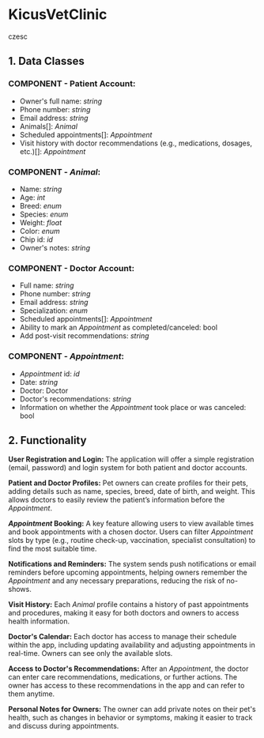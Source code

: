 # KicusVetClinic

czesc

## 1. Data Classes

### COMPONENT - Patient Account:

- Owner's full name: *string*
- Phone number: *string*
- Email address: *string*
- Animals[]: *Animal*
- Scheduled appointments[]: *Appointment*
- Visit history with doctor recommendations (e.g., medications, dosages, etc.)[]: *Appointment*

### COMPONENT - *Animal*:

- Name: *string*
- Age: *int*
- Breed: *enum*
- Species: *enum*
- Weight: *float*
- Color: *enum*
- Chip id: *id*
- Owner's notes: *string*

### COMPONENT - Doctor Account:

- Full name: *string*
- Phone number: *string*
- Email address: *string*
- Specialization: *enum*
- Scheduled appointments[]: *Appointment*
- Ability to mark an *Appointment* as completed/canceled: bool
- Add post-visit recommendations: *string*

### COMPONENT - *Appointment*:

- *Appointment* id: *id*
- Date: *string*
- Doctor: Doctor
- Doctor's recommendations: *string*
- Information on whether the *Appointment* took place or was canceled: bool


## 2. Functionality

**User Registration and Login:** The application will offer a simple registration (email, password) and login system for both patient and doctor accounts.

**Patient and Doctor Profiles:** Pet owners can create profiles for their pets, adding details such as name, species, breed, date of birth, and weight. This allows doctors to easily review the patient’s information before the *Appointment*.

***Appointment* Booking:** A key feature allowing users to view available times and book appointments with a chosen doctor. Users can filter *Appointment* slots by type (e.g., routine check-up, vaccination, specialist consultation) to find the most suitable time.

**Notifications and Reminders:** The system sends push notifications or email reminders before upcoming appointments, helping owners remember the *Appointment* and any necessary preparations, reducing the risk of no-shows.

**Visit History:** Each *Animal* profile contains a history of past appointments and procedures, making it easy for both doctors and owners to access health information.

**Doctor's Calendar:** Each doctor has access to manage their schedule within the app, including updating availability and adjusting appointments in real-time. Owners can see only the available slots.

**Access to Doctor's Recommendations:** After an *Appointment*, the doctor can enter care recommendations, medications, or further actions. The owner has access to these recommendations in the app and can refer to them anytime.

**Personal Notes for Owners:** The owner can add private notes on their pet's health, such as changes in behavior or symptoms, making it easier to track and discuss during appointments.
